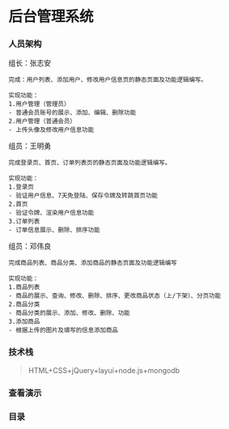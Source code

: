# 后台管理系统
### 人员架构

组长：张志安

```text
完成：用户列表、添加用户、修改用户信息页的静态页面及功能逻辑编写。

实现功能：
1.用户管理（管理员）
- 普通会员账号的展示、添加、编辑、删除功能
2.用户管理（普通会员）
- 上传头像及修改用户信息功能
```

组员：王明勇

```text
完成登录页、首页、订单列表页的静态页面及功能逻辑编写。

实现功能：
1.登录页
- 验证用户信息、7天免登陆、保存令牌及转跳首页功能
2.首页
- 验证令牌、渲染用户信息功能
3.订单列表
- 订单信息展示、删除、排序功能
```

组员：邓伟良

```text
完成商品列表、商品分类、添加商品的静态页面及功能逻辑编写

实现功能：
1.商品列表
- 商品的展示、查询、修改、删除、排序、更改商品状态（上/下架）、分页功能
2.商品分类
- 商品分类的展示、添加、修改、删除、功能
3.添加商品
- 根据上传的图片及填写的信息添加商品
```



### 技术栈

> HTML+CSS+jQuery+layui+node.js+mongodb

### 查看演示



### 目录





### 
